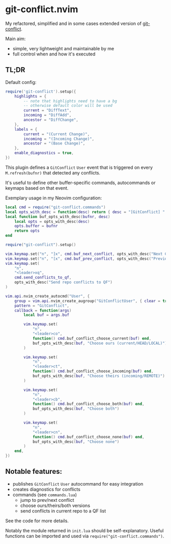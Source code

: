 # git-conflict.nvim

My refactored, simplified and in some cases extended version of [git-conflict](https://github.com/akinsho/git-conflict.nvim).

Main aim:

- simple, very lightweight and maintainable by me
- full control when and how it's executed

## TL;DR

Default config:

```lua
require('git-conflict').setup({
    highlights = {
        -- note that highlights need to have a bg
        -- otherwise default color will be used
        current = "DiffText",
        incoming = "DiffAdd",
        ancestor = "DiffChange",
    },
    labels = {
        current = "(Current Change)",
        incoming = "(Incoming Change)",
        ancestor = "(Base Change)",
    },
    enable_diagnostics = true,
})

```

This plugin defines a `GitConflict` `User` event that is triggered on every `M.refresh(bufnr)` that detected any conflicts.

It's useful to define other buffer-specific commands, autocommands or keymaps based on that event.

Exemplary usage in my Neovim configuration:

```lua
local cmd = require("git-conflict.commands")
local opts_with_desc = function(desc) return { desc = "[GitConflict] " .. desc } end
local function buf_opts_with_desc(bufnr, desc)
    local opts = opts_with_desc(desc)
    opts.buffer = bufnr
    return opts
end

require("git-conflict").setup()

vim.keymap.set("n", "]x", cmd.buf_next_conflict, opts_with_desc("Next Conflict"))
vim.keymap.set("n", "[x", cmd.buf_prev_conflict, opts_with_desc("Previous Conflict"))
vim.keymap.set(
    "n",
    "<leader>xq",
    cmd.send_conflicts_to_qf,
    opts_with_desc("Send repo conflicts to QF")
)

vim.api.nvim_create_autocmd("User", {
    group = vim.api.nvim_create_augroup("GitConflictUser", { clear = true })
    pattern = "GitConflict",
    callback = function(args)
        local buf = args.buf

        vim.keymap.set(
            "n",
            "<leader>co",
            function() cmd.buf_conflict_choose_current(buf) end,
            buf_opts_with_desc(buf, "Choose ours (current/HEAD/LOCAL)")
        )

        vim.keymap.set(
            "n",
            "<leader>ct",
            function() cmd.buf_conflict_choose_incoming(buf) end,
            buf_opts_with_desc(buf, "Choose theirs (incoming/REMOTE)")
        )

        vim.keymap.set(
            "n",
            "<leader>cb",
            function() cmd.buf_conflict_choose_both(buf) end,
            buf_opts_with_desc(buf, "Choose both")
        )

        vim.keymap.set(
            "n",
            "<leader>cn",
            function() cmd.buf_conflict_choose_none(buf) end,
            buf_opts_with_desc(buf, "Choose none")
        )
    end,
})
```

## Notable features:

- publishes `GitConflict` `User` autocommand for easy integration
- creates diagnostics for conflicts
- commands (see `commands.lua`)
    - jump to prev/next conflict
    - choose ours/theirs/both versions
    - send conflicts in current repo to a QF list

See the code for more details.

Notably the module returned in `init.lua` should be self-explanatory.
Useful functions can be imported and used via `require("git-conflict.commands")`.

